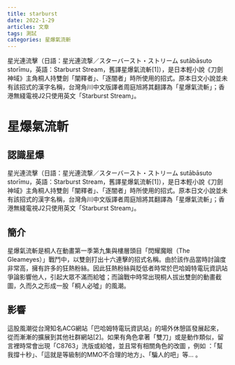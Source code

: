 ```yaml
---
title: starburst
date: 2022-1-29
articles: 文章
tags: 測試
categories: 星爆氣流斬
---
```

星光連流擊（日語：星光連流撃／スターバースト・ストリーム sutābāsuto storīmu，英語：Starburst Stream，舊譯星爆氣流斬[1]），是日本輕小說《刀劍神域》主角桐人持雙劍「闡釋者」、「逐闇者」時所使用的招式。原本日文小說並未有該招式的漢字名稱，台灣角川中文版譯者周庭旭將其翻譯為「星爆氣流斬」；香港無綫電視J2只使用英文「Starburst Stream」。
<!--more-->
# 星爆氣流斬

## 認識星爆
星光連流擊（日語：星光連流撃／スターバースト・ストリーム sutābāsuto storīmu，英語：Starburst Stream，舊譯星爆氣流斬[1]），是日本輕小說《刀劍神域》主角桐人持雙劍「闡釋者」、「逐闇者」時所使用的招式。原本日文小說並未有該招式的漢字名稱，台灣角川中文版譯者周庭旭將其翻譯為「星爆氣流斬」；香港無綫電視J2只使用英文「Starburst Stream」。

## 簡介
星爆氣流斬是桐人在動畫第一季第九集與樓層頭目「閃耀魔眼（The Gleameyes）」戰鬥中，以雙劍打出十六連擊的招式名稱。由於該作品當時討論度非常高，擁有許多的狂熱粉絲。因此狂熱粉絲與貶低者時常於巴哈姆特電玩資訊站爭論影響他人，引起大眾不滿而給噓；而論戰中時常出現桐人拔出雙劍的動畫截圖，久而久之形成一股「桐人必噓」的風潮。

## 影響
這股風潮從台灣知名ACG網站「巴哈姆特電玩資訊站」的場外休憩區發展起來，從而漸漸的擴展到其他社群網站[2]。如果有角色拿著「雙刀」或是動作類似，留言裡時常會出現「C8763」洗版或給噓，並且常有相關角色的改圖 ，例如 ：「幫我撐十秒」、「這就是等級制的MMO不合理的地方」、「騙人的吧」等... 。